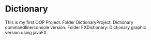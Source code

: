 # Dictionary
This is my first OOP Project.
Folder DictionaryProject: Dictionary commandline/console version.
Folder FXDictionary: Dictionary graphic version using javaFX.
